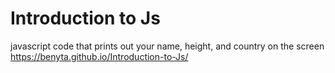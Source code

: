 # Introduction to Js
javascript code that prints out your name, height, and country on the screen
https://benyta.github.io/Introduction-to-Js/
